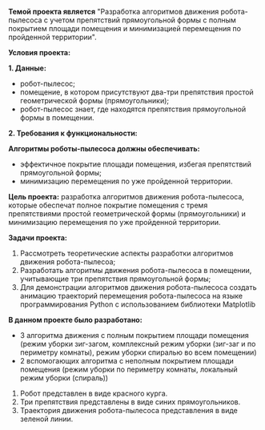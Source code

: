 **Темой проекта является** "Разработка алгоритмов движения робота-пылесоса с учетом препятствий прямоугольной формы с полным покрытием площади помещения и минимизацией перемещения по пройденной территории".

**Условия проекта:**

**1. Данные:**
   * робот-пылесос;
   * помещение, в котором присутствуют два-три препятствия простой геометрической формы (прямоугольники);
   * робот-пылесос знает, где находятся препятствия прямоугольной формы в помещении.

**2. Требования к функциональности:**
   
   **Алгоритмы роботы-пылесоса должны обеспечивать:**
   - эффектичное покрытие площади помещения, избегая препятствий прямоугольной формы;
   - минимизацию перемещения по уже пройденной территории.

**Цель проекта:** разработка алгоритмов движения робота-пылесоса, которые обеспечат полное покрытие помещения с тремя препятствиями простой геометрической формы (прямоугольники) и минимизацию перемещения по уже пройденной территории.

**Задачи проекта:**

1. Рассмотреть теоретические аспекты разработки алгоритмов движения робота-пылесоа;
2. Разработать алгоритмы движения робота-пылесоса в помещении, учитывающие три препятствия прямоугольной формы;
3. Для демонстрации алгоритмов движения робота-пылесоса создать анимацию траекторий перемещения робота-пылесоса на языке программирования Python с использованием библиотеки Matplotlib

**В данном проекте было разработано:**

- 3 алгоритма движения с полным покрытием площади помещения (режим уборки зиг-загом, комплексный режим уборки (зиг-заг и по периметру комнаты), режим уборки спиралью во всем помещении)
- 2 вспомогающих алгоритма с неполным покрытием площади помещения (режим уборки по периметру комнаты, локальный режим уборки (спираль))

1. Робот представлен в виде красного курга.
2. Три препятствия представлены в виде синих прямоугольников.
3. Траектория движения робота-пылесоса представления в виде зеленой линии.
